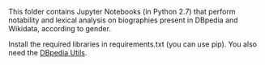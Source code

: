 This folder contains Jupyter Notebooks (in Python 2.7) that perform notability and lexical analysis on biographies
present in DBpedia and Wikidata, according to gender.

Install the required libraries in requirements.txt (you can use pip).
You also need the [DBpedia Utils](https://github.com/carnby/dbpedia_utils).